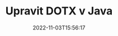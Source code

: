 ---
############################# Static ############################
layout: "auto-gen-editor"
date: 2022-11-03T15:56:17
draft: false
otherformats: doc docx docm xls xlsx xlsm ppt pptx pptm mobi epub html mhtml txt xml csv rtf odt msg eml

############################# Head ############################
head_title: "Editor DOTX – Upravit DOTX v Java"
head_description: "Jak upravit DOTX v Java pomocí několika řádků kódu? Pomocí rozhraní API pro zpracování dokumentů GroupDocs můžete upravovat, aktualizovat a ukládat více než 30 formátů souborů."

############################# Header ############################
title: "Upravit DOTX v Java"
description: "Efektivní a robustní úpravy DOTX pomocí rozhraní GroupDocs.Editor na straně serveru pro Java API bez použití jakéhokoli softwaru, jako je Microsoft nebo Open Office."
bg_image: "https://cms.admin.containerize.com/templates/aspose/App_Themes/V3/images/bg/header1.png"
bg_overlay: false
button:
    enable: true
    icon: "fas fa-arrow-down"
    label: "Stáhněte si zkušební verzi zdarma"
    link: "https://downloads.groupdocs.com/editor/java"

############################# SubMenu ############################
submenu:
    enable: true

    left:
        img_alt: "GroupDocs.Editor for Java"
        image: "https://cms.admin.containerize.com/templates/groupdocs/images/product-logos/90x90-noborder/groupdocs-editor-java.png"
        product: "GroupDocs.Editor"
        platform: "Java"

    middle:
        button:

            # button loop
            - link: "https://apireference.groupdocs.com/editor/java"
              text: "Reference API"

            # button loop
            - link: "https://github.com/groupdocs-editor"
              text: "Příklady kódu"

            # button loop
            - link: "https://products.groupdocs.app/editor/family"
              text: "Živá ukázka"

            # button loop
            - link: "https://purchase.groupdocs.com/pricing/editor/java"
              text: "Ceny"

    right:
        link_download: "https://downloads.groupdocs.com/editor"
        link_learn: "https://docs.groupdocs.com/editor/java"
        link_buy: "https://purchase.groupdocs.com"

############################# About ############################
about:
    enable: true
    title: "O GroupDocs.Editor for Java API"
    content: |
        [GroupDocs.Editor for Java](/cs/editor/java/) API je správnou volbou pro úpravy dokumentů a prezentací aplikací Microsoft Word, Excel, PowerPoint, Open Office. GroupDocs.Editor je samostatné API, které je vhodné pro serverové a back-endové systémy, kde je vyžadován vysoký výkon. Nezávisí na žádném softwaru, jako je Microsoft nebo Open Office.

############################# Steps ############################
steps:
    enable: true
    title_left: "Kroky k úpravě DOTX v Java"
    content_left: |
        [GroupDocs.Editor for Java](/cs/editor/java/) poskytuje vývojářům snadný a přímočarý způsob, jak upravit soubory DOTX pomocí několika řádků kódu.
        * Vytvořte instanci třídy `Editor` s povinnou cestou k souboru nebo streamu a volitelnou třídou `WordProcessingLoadOptions` a načtěte soubor DOTX
        * Vytvořte a nastavte instanci třídy `WordProcessingEditOptions` pro formát souboru DOTX
        * Zavolejte metodu `Editor.Edit()` a získejte DOTX dokument ve formátu HTML, který lze snadno upravovat pomocí libovolného editoru WYSIWYG.
        * Zavolejte metodu `Editor.Save()` a uložte upravený soubor DOTX pomocí třídy `WordProcessingSaveOptions`

        
    title_right: "Požadavky na systém"
    content_right: |
        Základní úpravy dokumentů pomocí GroupDocs.Editor for Java API lze provést implementací několika snadných kroků. Naše API jsou podporována na všech hlavních platformách a operačních systémech. Před spuštěním níže uvedeného kódu se prosím ujistěte, že máte na svém systému nainstalovány následující předpoklady.

        * Operační systémy: Microsoft Windows, Linux, MacOS
        * Vývojová prostředí: NetBeans, IntelliJ IDEA, Eclipse
        * Rámce: Java 7 (1.7) and above
        * Stáhněte si nejnovější verzi GroupDocs.Editor for Java z [Maven](https://repository.groupdocs.com/editor/)
        
    code: |        
        ```java
        // Load the DOTX file into Editor with the optional WordProcessingLoadOptions
        Editor editor = new Editor("source.dotx", new WordProcessingLoadOptions());

        // Create and adjust the edit options
        WordProcessingEditOptions editOptions = new WordProcessingEditOptions();

        // Open input DOTX document for edit — obtain an intermediate document, that can be edited
        EditableDocument beforeEdit = editor.edit(editOptions);

        // Grab DOTX document content and associated resources from editable document
        string content = beforeEdit.getContent();

        // Send the content to WYSIWYG-editor, edit it there, and send edited content back to the server-side
        // This step simulates a such operation
        string updatedContent = content.replace("Subtitle", "Edited subtitle");

        // Grab edited content and resources from WYSIWYG-editor and create a new EditableDocument instance from it
        EditableDocument afterEdit = EditableDocument.fromMarkup(updatedContent, null);

        // Create a save options and select a desired output format
        WordProcessingSaveOptions saveOptions = new WordProcessingSaveOptions(WordProcessingFormats.Dotx);

        // Save edited DOTX document to the file
        editor.save(afterEdit, "edited.dotx", saveOptions);
        ```
        
############################# Demos ############################
demos:
    enable: true
    title: "Živá ukázka editoru DOTX"
    content: |
        Upravte DOTX právě teď na webu [GroupDocs.Editor Live Demos](https://products.groupdocs.app/editor/family).
        Živé demo má následující výhody
        
############################# More Formats ############################
more_formats:
    enable: true
    title: "Další podporovaní editoři"
    content: |
        Můžete také upravovat jiné formáty souborů. Kompletní seznam naleznete níže.


############################# Back to top ###############################
back_to_top:
    enable: true
---